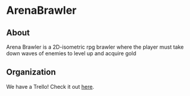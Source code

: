 # ArenaBrawler

## About
Arena Brawler is a 2D-isometric rpg brawler where the player must take down waves of enemies to level up and acquire gold

## Organization
We have a Trello! Check it out [here](https://trello.com/b/OZ2GQj81).
